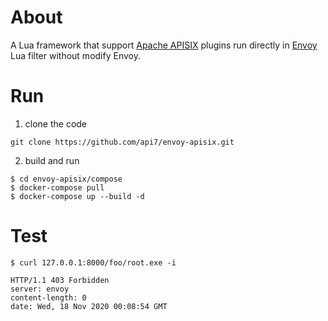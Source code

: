 # About

A Lua framework that support [Apache APISIX](https://github.com/apache/apisix) plugins run directly in [Envoy](https://github.com/envoyproxy/envoy) Lua filter without modify Envoy.

# Run

1. clone the code
```shell
git clone https://github.com/api7/envoy-apisix.git
```

2. build and run
```shell
$ cd envoy-apisix/compose
$ docker-compose pull
$ docker-compose up --build -d
 ```

# Test

```shell
$ curl 127.0.0.1:8000/foo/root.exe -i

HTTP/1.1 403 Forbidden
server: envoy
content-length: 0
date: Wed, 18 Nov 2020 00:08:54 GMT
```
